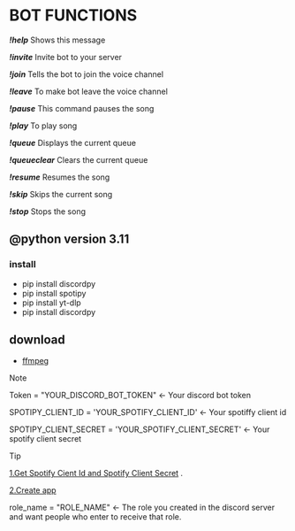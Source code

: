# BOT FUNCTIONS
  ***!help***        Shows this message
  
  ***!invite***     Invite bot to your server
  
  ***!join***       Tells the bot to join the voice channel
  
  ***!leave***      To make bot leave the voice channel
  
  ***!pause***      This command pauses the song
  
  ***!play***       To play song
  
  ***!queue***      Displays the current queue
  
  ***!queueclear*** Clears the current queue
  
  ***!resume***     Resumes the song
  
  ***!skip***       Skips the current song
  
  ***!stop***       Stops the song
  
## @python version 3.11
### install
- pip install discordpy
- pip install spotipy
- pip install yt-dlp
- pip install discordpy

## download
- [ffmpeg](https://www.gyan.dev/ffmpeg/builds/ffmpeg-release-essentials.7z)

> [!NOTE]
> Token = "YOUR_DISCORD_BOT_TOKEN" <- Your discord bot token
>  
>SPOTIPY_CLIENT_ID = 'YOUR_SPOTIFY_CLIENT_ID' <- Your spotiffy client id
> 
>SPOTIPY_CLIENT_SECRET = 'YOUR_SPOTIFY_CLIENT_SECRET' <- Your spotify client secret

> [!TIP]
> [1.Get Spotify Cient Id and Spotify Client Secret](https://developer.spotify.com/) .
> 
> [2.Create app](https://developer.spotify.com/dashboard/create)
>
> role_name = "ROLE_NAME" <- The role you created in the discord server and want people who enter to receive that role.
